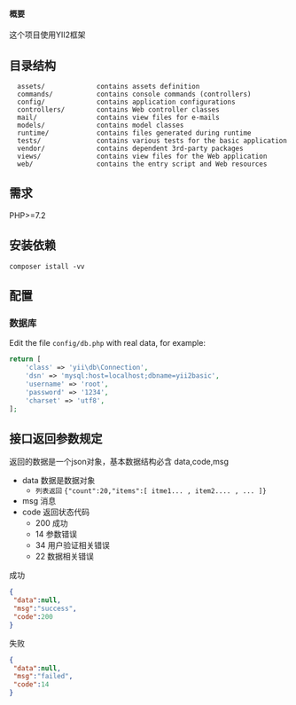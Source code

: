#### 概要
这个项目使用YII2框架

目录结构
-------------------

      assets/             contains assets definition
      commands/           contains console commands (controllers)
      config/             contains application configurations
      controllers/        contains Web controller classes
      mail/               contains view files for e-mails
      models/             contains model classes
      runtime/            contains files generated during runtime
      tests/              contains various tests for the basic application
      vendor/             contains dependent 3rd-party packages
      views/              contains view files for the Web application
      web/                contains the entry script and Web resources



需求
------------

PHP>=7.2


安装依赖
------------

```
composer istall -vv
```

配置
-------------

### 数据库

Edit the file `config/db.php` with real data, for example:

```php
return [
    'class' => 'yii\db\Connection',
    'dsn' => 'mysql:host=localhost;dbname=yii2basic',
    'username' => 'root',
    'password' => '1234',
    'charset' => 'utf8',
];
```

接口返回参数规定 
-------------

返回的数据是一个json对象，基本数据结构必含 data,code,msg
- data 数据是数据对象
    - `列表返回` `{"count":20,"items":[ itme1... , item2.... , ... ]}`
- msg 消息
- code 返回状态代码
     - 200 成功
     - 14  参数错误
     - 34  用户验证相关错误 
     - 22  数据相关错误 

成功
```json
{
 "data":null,
 "msg":"success",
 "code":200
}
```
失败
```json
{
 "data":null,
 "msg":"failed",
 "code":14
}
```